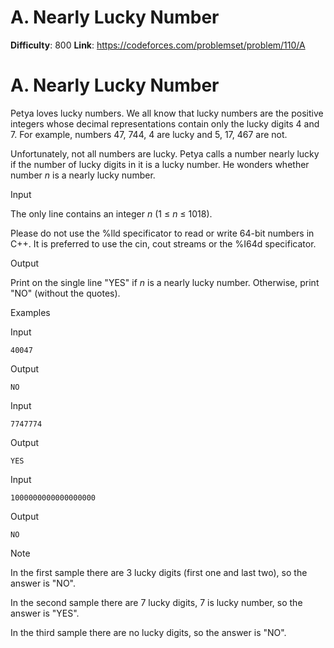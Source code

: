 # A. Nearly Lucky Number 
**Difficulty**: 800 
**Link**: https://codeforces.com/problemset/problem/110/A

# A. Nearly Lucky Number
Petya loves lucky numbers. We all know that lucky numbers are the positive
integers whose decimal representations contain only the lucky digits 4 and 7.
For example, numbers 47, 744, 4 are lucky and 5, 17, 467 are not.

Unfortunately, not all numbers are lucky. Petya calls a number nearly lucky if
the number of lucky digits in it is a lucky number. He wonders whether number
_n_ is a nearly lucky number.

Input

The only line contains an integer _n_ (1 ≤  _n_ ≤ 1018).

Please do not use the %lld specificator to read or write 64-bit numbers in
С++. It is preferred to use the cin, cout streams or the %I64d specificator.

Output

Print on the single line "YES" if _n_ is a nearly lucky number. Otherwise,
print "NO" (without the quotes).

Examples

Input

    
    
    40047  
    

Output

    
    
    NO  
    

Input

    
    
    7747774  
    

Output

    
    
    YES  
    

Input

    
    
    1000000000000000000  
    

Output

    
    
    NO  
    

Note

In the first sample there are 3 lucky digits (first one and last two), so the
answer is "NO".

In the second sample there are 7 lucky digits, 7 is lucky number, so the
answer is "YES".

In the third sample there are no lucky digits, so the answer is "NO".

